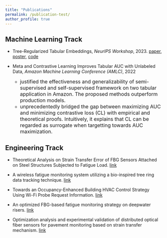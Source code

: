 ```yaml
---
title: "Publications"
permalink: /publication-test/
author_profile: true
---
```


Machine Learning Track 
--------------
* Tree-Regularized Tabular Embeddings, *NeurIPS Workshop*, 2023. [paper](https://openreview.net/forum?id=dQLDxIPsU4), [poster](https://milanlx.github.io/files/tree-regularized-embedding-poster.pdf), [code](https://github.com/milanlx/tree-regularized-embedding)

* Meta and Contrastive Learning Improves Tabular AUC with Unlabeled Data, *Amazon Machine Learning Conference (AMLC)*, 2022
  * <font size=3> justified the effectiveness and generalizability of semi-supervised and self-supervised framework on two tabular application in Amazon. The proposed methods outperform production models. </font> 
  * <font size=3> unprecedentedly bridged the gap between maximizing AUC and minimizing contrastive loss (CL) with empirical and theoretical proofs. Intuitively, it explains that CL can be regarded as surrogate when targetting towards AUC maximization. </font> 

Engineering Track  
--------------

* Theoretical Analysis on Strain Transfer Error of FBG Sensors Attached on Steel Structures Subjected to Fatigue Load. [link](https://onlinelibrary.wiley.com/doi/pdf/10.1111/str.12195)
* A wireless fatigue monitoring system utilizing a bio-inspired tree ring data tracking technique. [link](https://www.mdpi.com/1424-8220/14/3/4364/htm)
  
* Towards an Occupancy-Enhanced Building HVAC Control Strategy Using Wi-Fi Probe Request Information. [link](https://ascelibrary.org/doi/abs/10.1061/9780784480847.003)
* An optimized FBG-based fatigue monitoring strategy on deepwater risers.  [link](https://www.spiedigitallibrary.org/conference-proceedings-of-spie/9276/927620/An-optimized-FBG-based-fatigue-monitoring-strategy-on-deepwater-risers/10.1117/12.2072847.full?SSO=1)
* Optimization analysis and experimental validation of distributed optical fiber sensors for pavement monitoring based on strain transfer mechanism. [link](https://www.researchgate.net/publication/309282249_Optimization_analysis_and_experimental_validation_of_distributed_optical_fiber_sensors_for_pavement_monitoring_based_on_strain_transfer_mechanism)

